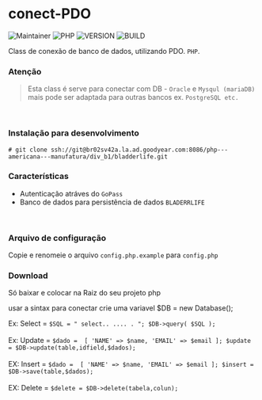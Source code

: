 # conect-PDO


![Maintainer](https://img.shields.io/badge/maintainer-Otoniel%20Ferreira-informational)
![PHP](https://img.shields.io/badge/PHP-%5E5.6-blueviolet)
![VERSION](https://img.shields.io/badge/Versão-1.0.1-success)
![BUILD](https://img.shields.io/badge/build-pass-success)


Class de conexão de banco de dados, utilizando PDO. `PHP`.

### Atenção

> Esta class é serve para conectar com DB -  `Oracle` e `Mysqul (mariaDB)`
> mais pode ser adaptada para outras bancos ex. `PostgreSQL etc.` 


<br>

### Instalação para desenvolvimento

    # git clone ssh://git@br02sv42a.la.ad.goodyear.com:8086/php---americana---manufatura/div_b1/bladderlife.git

### Características

- Autenticação atráves do ``GoPass``
- Banco de dados para persistência de dados ``BLADERRLIFE``

<br>

### Arquivo de configuração

Copie e renomeie o arquivo ``config.php.example`` para ``config.php``

### Download

Só baixar e colocar na Raiz do seu projeto php

usar a sintax para conectar crie uma variavel $DB =  new Database();
 
Ex: Select = `$SQL = " select.. .... . "; $DB->query( $SQL );`
<br><br>
Ex: Update = `$dado =  [
                        'NAME' => $name,
                        'EMAIL' => $email
                      ];
            $update = $DB->update(table,idfield,$dados);`
<br><br>
EX: Insert = `$dado =  [
                        'NAME' => $name,
                        'EMAIL' => $email
                        ];
            $insert = $DB->save(table,$dados);`
<br><br>
EX: Delete = `$delete = $DB->delete(tabela,colun);`
      